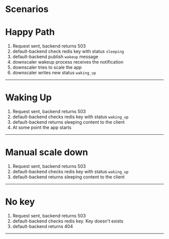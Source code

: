 

# Scenarios

# Happy Path

1. Request sent, backend returns 503
1. default-backend check redis key with status `sleeping`
1. default-backend publish `wakeup` message
1. downscaler wakeup process receives the notification
1. downscaler tries to scale the app
1. downscaler writes new status `waking_up`

---

# Waking Up

1. Request sent, backend returns 503
1. default-backend checks redis key with status `waking_up`
1. default-backend returns sleeping content to the client
1. At some point the app starts

---

# Manual scale down

1. Request sent, backend returns 503
1. default-backend checks redis key with status `waking_up`
1. default-backend returns sleeping content to the client

---

# No key

1. Request sent, backend returns 503
1. default-backend checks redis key. Key doesn't exists
1. default-backend returns 404

---

